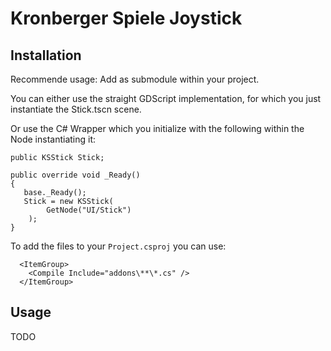 # Kronberger Spiele Joystick

## Installation

Recommende usage:
Add as submodule within your project.

You can either use the straight GDScript implementation, for which you just instantiate the Stick.tscn scene.

Or use the C# Wrapper which you initialize with the following within the Node instantiating it:

```
public KSStick Stick;

public override void _Ready()
{
   base._Ready();
   Stick = new KSStick(
        GetNode("UI/Stick")
    );
}
```

To add the files to your `Project.csproj` you can use:

```
  <ItemGroup>
    <Compile Include="addons\**\*.cs" />
  </ItemGroup>
```

## Usage

TODO